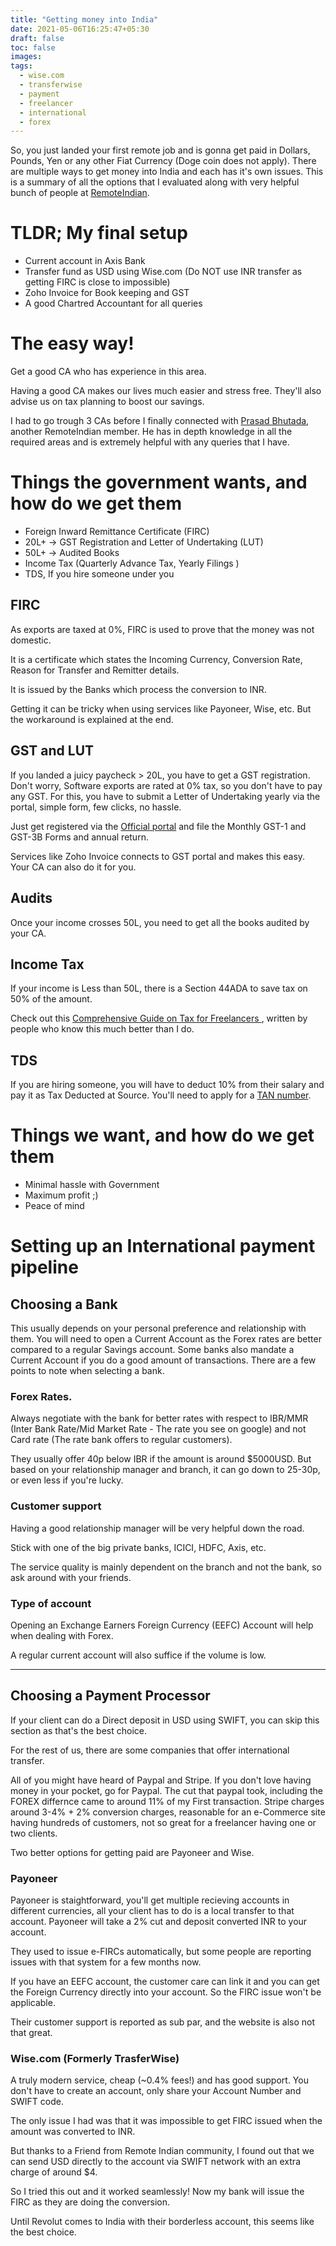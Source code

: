 ```yaml
---
title: "Getting money into India"
date: 2021-05-06T16:25:47+05:30
draft: false
toc: false
images:
tags:
  - wise.com
  - transferwise
  - payment
  - freelancer
  - international
  - forex
---
```


So, you just landed your first remote job and is gonna get paid in Dollars, Pounds, Yen or any other Fiat Currency (Doge coin does not apply).
There are multiple ways to get money into India and each has it's own issues. This is a summary of all the options that I evaluated along with very helpful bunch of people at [RemoteIndian](remoteindian.com).

# TLDR; My final setup

- Current account in Axis Bank
- Transfer fund as USD using Wise.com (Do NOT use INR transfer as getting FIRC is close to impossible)
- Zoho Invoice for Book keeping and GST
- A good Chartred Accountant for all queries

# The easy way!

Get a good CA who has experience in this area.

Having a good CA makes our lives much easier and stress free. They'll also advise us on tax planning to boost our savings.

I had to go trough 3 CAs before I finally connected with [Prasad Bhutada](mailto:prasad.bhutada@bnbca.in), another RemoteIndian member. He has in depth knowledge in all the required areas and is extremely helpful with any queries that I have.

# Things the government wants, and how do we get them

- Foreign Inward Remittance Certificate (FIRC)
- 20L+ -> GST Registration and Letter of Undertaking (LUT)
- 50L+ -> Audited Books
- Income Tax (Quarterly Advance Tax, Yearly Filings )
- TDS, If you hire someone under you

## FIRC

As exports are taxed at 0%, FIRC is used to prove that the money was not domestic.

It is a certificate which states the Incoming Currency, Conversion Rate, Reason for Transfer and Remitter details.

It is issued by the Banks which process the conversion to INR.

Getting it can be tricky when using services like Payoneer, Wise, etc. But the workaround is explained at the end.

## GST and LUT

If you landed a juicy paycheck > 20L, you have to get a GST registration. Don't worry, Software exports are rated at 0%
tax, so you don't have to pay any GST. For this, you have to submit a Letter of Undertaking yearly via the portal, simple form, few clicks, no hassle.

Just get registered via the [Official portal](gst.gov.in) and file the Monthly GST-1 and GST-3B Forms and annual return.

Services like Zoho Invoice connects to GST portal and makes this easy. Your CA can also do it for you.

## Audits

Once your income crosses 50L, you need to get all the books audited by your CA.

## Income Tax

If your income is Less than 50L, there is a Section 44ADA to save tax on 50% of the amount.

Check out this [ Comprehensive Guide on Tax for Freelancers
](https://www.thegalacticadvisors.com/post/comprehensive-guide-on-tax-for-freelancers), written by people who know this much better than I do.

## TDS

If you are hiring someone, you will have to deduct 10% from their salary and pay it as Tax Deducted at Source.
You'll need to apply for a [TAN number](https://www.tin-nsdl.com/services/tan/tan-introduction.html).

# Things we want, and how do we get them

- Minimal hassle with Government
- Maximum profit ;)
- Peace of mind

# Setting up an International payment pipeline

## Choosing a Bank

This usually depends on your personal preference and relationship with them.
You will need to open a Current Account as the Forex rates are better compared to a regular Savings account. Some banks also mandate a Current Account if you do a good amount of transactions.
There are a few points to note when selecting a bank.

### Forex Rates.

Always negotiate with the bank for better rates with respect to IBR/MMR (Inter Bank Rate/Mid Market Rate - The rate you see on google) and not Card rate (The rate bank offers to regular customers).

They usually offer 40p below IBR if the amount is around $5000USD. But based on your relationship manager and branch, it can go down to 25-30p, or even less if you're lucky.

### Customer support

Having a good relationship manager will be very helpful down the road.

Stick with one of the big private banks, ICICI, HDFC, Axis, etc.

The service quality is mainly dependent on the branch and not the bank, so ask around with your friends.

### Type of account

Opening an Exchange Earners Foreign Currency (EEFC) Account will help when dealing with Forex.

A regular current account will also suffice if the volume is low.

---

## Choosing a Payment Processor

If your client can do a Direct deposit in USD using SWIFT, you can skip this section as that's the best choice.

For the rest of us, there are some companies that offer international transfer.

All of you might have heard of Paypal and Stripe. If you don't love having money in your pocket, go for Paypal. The cut that paypal took, including the FOREX differnce came to around 11% of my First transaction.
Stripe charges around 3-4% + 2% conversion charges, reasonable for an e-Commerce site having hundreds of customers, not so great for a freelancer having one or two clients.

Two better options for getting paid are Payoneer and Wise.

### Payoneer

Payoneer is staightforward, you'll get multiple recieving accounts in different currencies, all your client has to do is a local transfer to that account. Payoneer will take a 2% cut and deposit converted INR to your account.

They used to issue e-FIRCs automatically, but some people are reporting issues with that system for a few months now.

If you have an EEFC account, the customer care can link it and you can get the Foreign Currency directly into your account. So the FIRC issue won't be applicable.

Their customer support is reported as sub par, and the website is also not that great.

### Wise.com (Formerly TrasferWise)

A truly modern service, cheap (~0.4% fees!) and has good support. You don't have to create an account, only share your Account Number and SWIFT code.

The only issue I had was that it was impossible to get FIRC issued when the amount was converted to INR.

But thanks to a Friend from Remote Indian community, I found out that we can send USD directly to the account via SWIFT network with an extra charge of around $4.

So I tried this out and it worked seamlessly! Now my bank will issue the FIRC as they are doing the conversion.

Until Revolut comes to India with their borderless account, this seems like the best choice.
